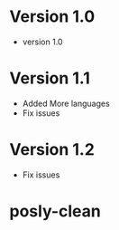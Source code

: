 # Version 1.0

-   version 1.0 

# Version 1.1

-  Added More languages
-  Fix issues

# Version 1.2

-  Fix issues

# posly-clean
